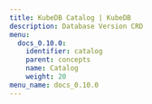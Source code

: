 ```yaml
---
title: KubeDB Catalog | KubeDB
description: Database Version CRD
menu:
  docs_0.10.0:
    identifier: catalog
    parent: concepts
    name: Catalog
    weight: 20
menu_name: docs_0.10.0
---
```



